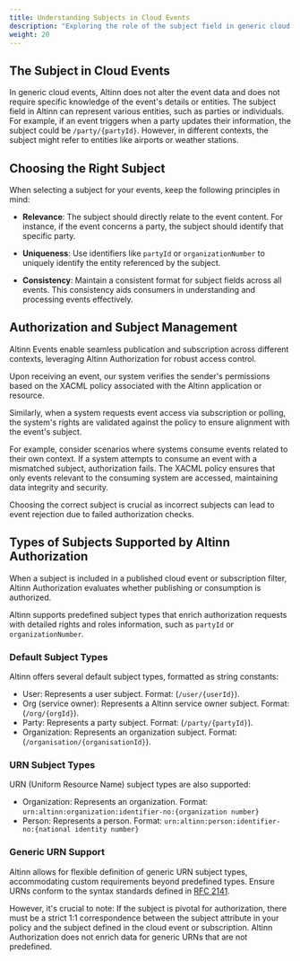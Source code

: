 ```yaml
---
title: Understanding Subjects in Cloud Events
description: "Exploring the role of the subject field in generic cloud events and its importance in event processing and authorization within Altinn."
weight: 20
---
```


## The Subject in Cloud Events

In generic cloud events, Altinn does not alter the event data and does not require specific knowledge of the event's details or entities.
The subject field in Altinn can represent various entities, such as parties or individuals. 
For example, if an event triggers when a party updates their information, the subject could be `/party/{partyId}`. 
However, in different contexts, the subject might refer to entities like airports or weather stations.

## Choosing the Right Subject

When selecting a subject for your events, keep the following principles in mind:

- **Relevance**: The subject should directly relate to the event content. 
  For instance, if the event concerns a party, the subject should identify that specific party.

- **Uniqueness**: Use identifiers like `partyId` or `organizationNumber` to uniquely identify the entity referenced by the subject.

- **Consistency**: Maintain a consistent format for subject fields across all events. 
  This consistency aids consumers in understanding and processing events effectively.

## Authorization and Subject Management

Altinn Events enable seamless publication and subscription across different contexts, 
leveraging Altinn Authorization for robust access control.

Upon receiving an event, our system verifies the sender's permissions 
based on the XACML policy associated with the Altinn application or resource.

Similarly, when a system requests event access via subscription or polling, 
the system's rights are validated against the policy to ensure alignment with the event's subject.

For example, consider scenarios where systems consume events related to their own context.
If a system attempts to consume an event with a mismatched subject, authorization fails.
The XACML policy ensures that only events relevant to the consuming system are accessed, maintaining data integrity and security.

Choosing the correct subject is crucial as incorrect subjects can lead to event rejection due to failed authorization checks.

## Types of Subjects Supported by Altinn Authorization

When a subject is included in a published cloud event or subscription filter, 
Altinn Authorization evaluates whether publishing or consumption is authorized.

Altinn supports predefined subject types that enrich authorization requests
with detailed rights and roles information, such as `partyId` or `organizationNumber`.

### Default Subject Types
Altinn offers several default subject types, formatted as string constants:
- User: Represents a user subject. Format: (`/user/{userId}`).
- Org (service owner): Represents a Altinn service owner subject. Format: (`/org/{orgId}`).
- Party: Represents a party subject. Format: (`/party/{partyId}`).
- Organization: Represents an organization subject. Format: (`/organisation/{organisationId}`).

### URN Subject Types
URN (Uniform Resource Name) subject types are also supported:
- Organization: Represents an organization. Format: `urn:altinn:organization:identifier-no:{organization number}`
- Person: Represents a person. Format: `urn:altinn:person:identifier-no:{national identity number}`

### Generic URN Support

Altinn allows for flexible definition of generic URN subject types, accommodating custom requirements beyond predefined types.
Ensure URNs conform to the syntax standards defined in [RFC 2141](https://datatracker.ietf.org/doc/html/rfc2141).

However, it's crucial to note: If the subject is pivotal for authorization, there must be a strict 1:1 correspondence between the subject attribute 
in your policy and the subject defined in the cloud event or subscription. 
Altinn Authorization does not enrich data for generic URNs that are not predefined.

